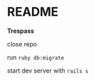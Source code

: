 # README

**Trespass**

close repo

run ```ruby db:migrate```

start dev server with ```rails s```


